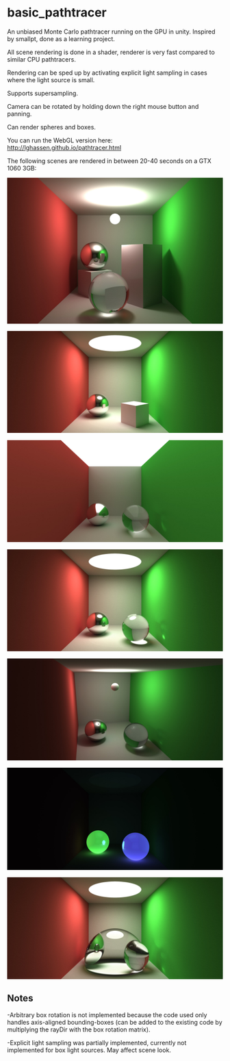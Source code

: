 # basic_pathtracer

An unbiased Monte Carlo pathtracer running on the GPU in unity. Inspired by smallpt, done as a learning project.

All scene rendering is done in a shader, renderer is very fast compared to similar CPU pathtracers.

Rendering can be sped up by activating explicit light sampling in cases where the light source is small.

Supports supersampling.

Camera can be rotated by holding down the right mouse button and panning.

Can render spheres and boxes.

You can run the WebGL version here: http://lghassen.github.io/pathtracer.html

The following scenes are rendered in between 20-40 seconds on a GTX 1060 3GB:

<p align="center"><img src="https://github.com/LGhassen/basic_pathtracer/blob/master/img/7.jpg" ></p>

<p align="center"><img src="https://github.com/LGhassen/basic_pathtracer/blob/master/img/1.jpg" ></p>

<p align="center"><img src="https://github.com/LGhassen/basic_pathtracer/blob/master/img/2.jpg" ></p>

<p align="center"><img src="https://github.com/LGhassen/basic_pathtracer/blob/master/img/3.jpg" ></p>

<p align="center"><img src="https://github.com/LGhassen/basic_pathtracer/blob/master/img/4.jpg" ></p>

<p align="center"><img src="https://github.com/LGhassen/basic_pathtracer/blob/master/img/5.jpg" ></p>

<p align="center"><img src="https://github.com/LGhassen/basic_pathtracer/blob/master/img/6.jpg" ></p>

## Notes
-Arbitrary box rotation is not implemented because the code used only handles axis-aligned bounding-boxes (can be added to the existing code by multiplying the rayDir with the box rotation matrix).

-Explicit light sampling was partially implemented, currently not implemented for box light sources. May affect scene look.
